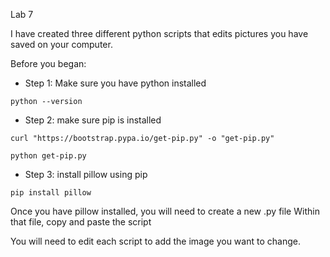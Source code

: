 Lab 7

I have created three different python scripts that edits pictures you have saved on your computer.

Before you began:
* Step 1: Make sure you have python installed
```
python --version
```
* Step 2: make sure pip is installed
```
curl "https://bootstrap.pypa.io/get-pip.py" -o "get-pip.py"

python get-pip.py
```
* Step 3: install pillow using pip
```
pip install pillow
```

Once you have pillow installed, you will need to create a new .py file
Within that file, copy and paste the script

You will need to edit each script to add the image you want to change.
